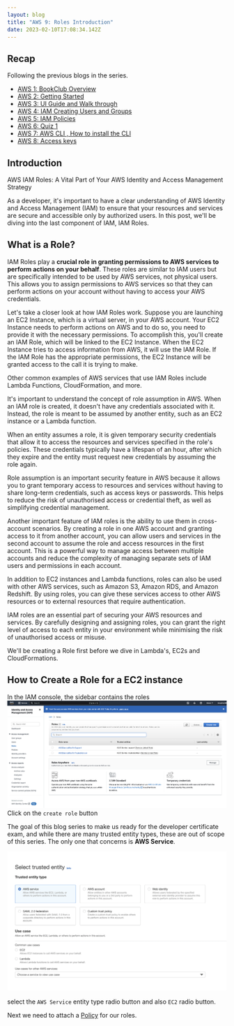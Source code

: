 ```yaml
---
layout: blog
title: "AWS 9: Roles Introduction"
date: 2023-02-10T17:08:34.142Z
---
```

## Recap

Following the previous blogs in the series.

- [AWS 1: BookClub Overview](https://magicishaqblog.netlify.app/aws/)
- [AWS 2: Getting Started](https://magicishaqblog.netlify.app/2023-01-23-aws-2-getting-started/)
- [AWS 3: UI Guide and Walk through](https://magicishaqblog.netlify.app/2023-01-27-aws-3-UI-guide-and-walkthrough)
- [AWS 4: IAM Creating Users and Groups](https://magicishaqblog.netlify.app/2023-01-28-aws-4-IAM)
- [AWS 5: IAM Policies](https://magicishaqblog.netlify.app/2023-02-03-aws-5-IAM-polices)
- [AWS 6: Quiz 1 ](https://magicishaqblog.netlify.app/aws-quiz-one)
- [AWS 7: AWS CLI , How to install the CLI](https://magicishaqblog.netlify.app/2023-10-03-aws-7-cli)
- [AWS 8: Access keys](https://magicishaqblog.netlify.app/2023-10-03-aws-8-access-keys)

## Introduction

AWS IAM Roles: A Vital Part of Your AWS Identity and Access Management Strategy

As a developer, it's important to have a clear understanding of AWS Identity and Access Management (IAM) to ensure that your resources and services are secure and accessible only by authorized users. In this post, we'll be diving into the last component of IAM, IAM Roles.

## What is a Role? 
IAM Roles play a **crucial role in granting permissions to AWS services to perform actions on your behalf**. These roles are similar to IAM users but are specifically intended to be used by AWS services, not physical users. This allows you to assign permissions to AWS services so that they can perform actions on your account without having to access your AWS credentials.

Let's take a closer look at how IAM Roles work. Suppose you are launching an EC2 Instance, which is a virtual server, in your AWS account. Your EC2 Instance needs to perform actions on AWS and to do so, you need to provide it with the necessary permissions. To accomplish this, you'll create an IAM Role, which will be linked to the EC2 Instance. When the EC2 Instance tries to access information from AWS, it will use the IAM Role. If the IAM Role has the appropriate permissions, the EC2 Instance will be granted access to the call it is trying to make.

Other common examples of AWS services that use IAM Roles include Lambda Functions, CloudFormation, and more. 

It's important to understand the concept of role assumption in AWS. When an IAM role is created, it doesn't have any credentials associated with it. Instead, the role is meant to be assumed by another entity, such as an EC2 instance or a Lambda function.

When an entity assumes a role, it is given temporary security credentials that allow it to access the resources and services specified in the role's policies. These credentials typically have a lifespan of an hour, after which they expire and the entity must request new credentials by assuming the role again.

Role assumption is an important security feature in AWS because it allows you to grant temporary access to resources and services without having to share long-term credentials, such as access keys or passwords. This helps to reduce the risk of unauthorised access or credential theft, as well as simplifying credential management.

Another important feature of IAM roles is the ability to use them in cross-account scenarios. By creating a role in one AWS account and granting access to it from another account, you can allow users and services in the second account to assume the role and access resources in the first account. This is a powerful way to manage access between multiple accounts and reduce the complexity of managing separate sets of IAM users and permissions in each account.

In addition to EC2 instances and Lambda functions, roles can also be used with other AWS services, such as Amazon S3, Amazon RDS, and Amazon Redshift. By using roles, you can give these services access to other AWS resources or to external resources that require authentication.

 IAM roles are an essential part of securing your AWS resources and services. By carefully designing and assigning roles, you can grant the right level of access to each entity in your environment while minimising the risk of unauthorised access or misuse.

We'll be creating a Role first before we dive in Lambda's, EC2s and CloudFormations.

## How to Create a Role for a EC2 instance

In the IAM console, the sidebar contains the roles 
![iam roles](/blog/src/images/iam-19.png)
Click on the `create role` button 

The goal of this blog series to make us ready for the developer certificate exam, and while there are many trusted entity types, these are out of scope of this series. The only one that concerns is **AWS Service**. 

![service entity types](/blog/src/images/iam-20.png)

select the `AWS Service` entity  type radio button and also `EC2` radio button.

Next we need to attach a [Policy](https://magicishaqblog.netlify.app/2023-02-03-aws-5-IAM-polices) for our roles. 











